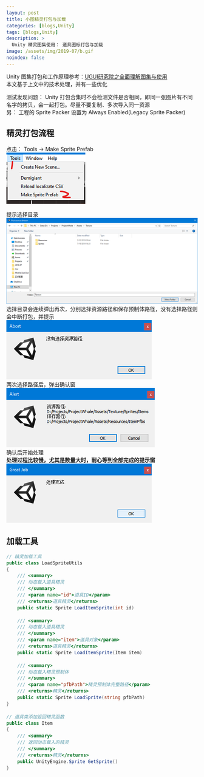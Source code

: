 ```yaml
---
layout: post
title: 小图精灵打包与加载
categories: [blogs,Unity]
tags: [blogs,Unity]
description: >
  Unity 精灵图集使用： 道具图标打包与加载
image: /assets/img/2019-07/b.gif
noindex: false
---
```


Unity 图集打包和工作原理参考：[UGUI研究院之全面理解图集与使用](http://www.xuanyusong.com/archives/3304)  
本文基于上文中的技术处理，并有一些优化  

测试发现问题： Unity 打包合集时不会检测文件是否相同，即同一张图片有不同名字的拷贝，会一起打包。尽量不要复制、多次导入同一资源  
另： 工程的 Sprite Packer 设置为 Always Enabled(Legacy Sprite Packer)

## 精灵打包流程
点击： Tools -> Make Sprite Prefab  
![工具](/assets/img/2019-07/c.png)  

提示选择目录  
![选择目录](/assets/img/2019-07/d.png)  
选择目录会连续弹出再次，分别选择资源路径和保存预制体路径，没有选择路径则会中断打包，并提示  
![中断](/assets/img/2019-07/e.png)  
两次选择路径后，弹出确认窗  
![确认](/assets/img/2019-07/f.png)  
确认后开始处理  
**处理过程比较慢，尤其是数量大时，耐心等到全部完成的提示窗**  
![完成](/assets/img/2019-07/g.png)  

## 加载工具

```c#
// 精灵加载工具
public class LoadSpriteUtils
{
    /// <summary>
    /// 动态载入道具精灵
    /// </summary>
    /// <param name="id">道具ID</param>
    /// <returns>道具精灵</returns>
    public static Sprite LoadItemSprite(int id)

    /// <summary>
    /// 动态载入道具精灵
    /// </summary>
    /// <param name="item">道具对象</param>
    /// <returns>道具精灵</returns>
    public static Sprite LoadItemSprite(Item item)

    /// <summary>
    /// 动态载入精灵预制体
    /// </summary>
    /// <param name="pfbPath">精灵预制体完整路径</param>
    /// <returns>精灵</returns>
    public static Sprite LoadSprite(string pfbPath)
}

// 道具类添加返回精灵函数
public class Item
{
    /// <summary>
    /// 返回动态载入的精灵
    /// </summary>
    /// <returns>精灵</returns>
    public UnityEngine.Sprite GetSprite()
}
```